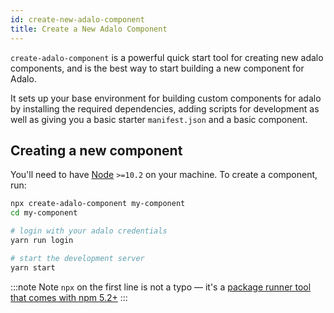 ```yaml
---
id: create-new-adalo-component
title: Create a New Adalo Component
---
```


`create-adalo-component` is a powerful quick start tool for creating new adalo components, and is the best way to start building a new component for Adalo.

It sets up your base environment for building custom components for adalo by installing the required dependencies, adding scripts for development as well as giving you a basic starter `manifest.json` and a basic component.

## Creating a new component

You'll need to have [Node](https://nodejs.org) `>=10.2` on your machine. To create a component, run:

```bash
npx create-adalo-component my-component
cd my-component

# login with your adalo credentials
yarn run login

# start the development server
yarn start
```

:::note Note
`npx` on the first line is not a typo — it's a [package runner tool that comes with npm 5.2+](https://medium.com/@maybekatz/introducing-npx-an-npm-package-runner-55f7d4bd282b)
:::
